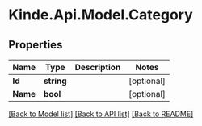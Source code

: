 # Kinde.Api.Model.Category

## Properties

Name | Type | Description | Notes
------------ | ------------- | ------------- | -------------
**Id** | **string** |  | [optional] 
**Name** | **bool** |  | [optional] 

[[Back to Model list]](../README.md#documentation-for-models) [[Back to API list]](../README.md#documentation-for-api-endpoints) [[Back to README]](../README.md)

